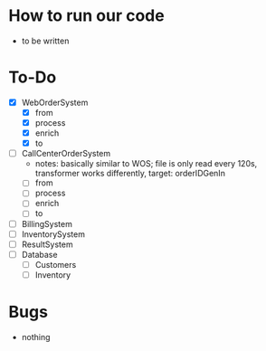 # How to run our code
- to be written

# To-Do
- [x] WebOrderSystem
  - [x] from
  - [x] process
  - [x] enrich
  - [x] to
- [ ] CallCenterOrderSystem
  - notes: basically similar to WOS; file is only read every 120s, transformer works differently, target: orderIDGenIn
  - [ ] from
  - [ ] process
  - [ ] enrich
  - [ ] to
- [ ] BillingSystem
- [ ] InventorySystem
- [ ] ResultSystem
- [ ] Database
  - [ ] Customers
  - [ ] Inventory

# Bugs
- nothing